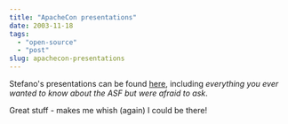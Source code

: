 ```yaml
---
title: "ApacheCon presentations"
date: 2003-11-18
tags: 
  - "open-source"
  - "post"
slug: apachecon-presentations
---
```


Stefano's presentations can be found [here](http://www.betaversion.org/~stefano/papers/), including _everything you ever wanted to know about the ASF but were afraid to ask_.

Great stuff - makes me whish (again) I could be there!
